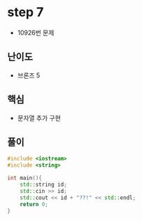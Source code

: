 # step 7
- 10926번 문제
## 난이도
- 브론즈 5
## 핵심
- 문자열 추가 구현

## 풀이
```c++
#include <iostream>
#include <string>

int main(){
    std::string id;
    std::cin >> id;
    std::cout << id + "??!" << std::endl;
    return 0; 
}
```